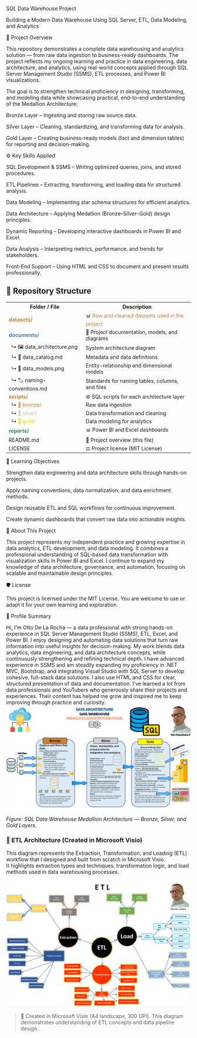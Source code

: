SQL Data Warehouse Project

Building a Modern Data Warehouse Using SQL Server, ETL, Data Modeling, and Analytics

📘 Project Overview

This repository demonstrates a complete data warehousing and analytics solution — from raw data ingestion to business-ready dashboards.
The project reflects my ongoing learning and practice in data engineering, data architecture, and analytics, using real-world concepts applied through SQL Server Management Studio (SSMS), ETL processes, and Power BI visualizations.

The goal is to strengthen technical proficiency in designing, transforming, and modeling data while showcasing practical, end-to-end understanding of the Medallion Architecture:

Bronze Layer – Ingesting and storing raw source data.

Silver Layer – Cleaning, standardizing, and transforming data for analysis.

Gold Layer – Creating business-ready models (fact and dimension tables) for reporting and decision-making.

⚙️ Key Skills Applied

SQL Development & SSMS – Writing optimized queries, joins, and stored procedures.

ETL Pipelines – Extracting, transforming, and loading data for structured analysis.

Data Modeling – Implementing star schema structures for efficient analytics.

Data Architecture – Applying Medallion (Bronze–Silver–Gold) design principles.

Dynamic Reporting – Developing interactive dashboards in Power BI and Excel.

Data Analysis – Interpreting metrics, performance, and trends for stakeholders.

Front-End Support – Using HTML and CSS to document and present results professionally.

## 🧩 Repository Structure

<table>
  <tr>
    <th>Folder / File</th>
    <th>Description</th>
  </tr>

  <tr>
    <td><b style="color:#cd7f32;">datasets/</b></td>
    <td>📊 <span style="color:#cd7f32;">Raw and cleaned datasets used in the project</span></td>
  </tr>

  <tr>
    <td><b style="color:#4682b4;">documents/</b></td>
    <td>📂 Project documentation, models, and diagrams</td>
  </tr>

  <tr>
    <td>&nbsp;&nbsp;↳ 🖼️ data_architecture.png</td>
    <td>System architecture diagram</td>
  </tr>
  <tr>
    <td>&nbsp;&nbsp;↳ 📘 data_catalog.md</td>
    <td>Metadata and data definitions</td>
  </tr>
  <tr>
    <td>&nbsp;&nbsp;↳ 🧩 data_models.png</td>
    <td>Entity-relationship and dimensional models</td>
  </tr>
  <tr>
    <td>&nbsp;&nbsp;↳ 🏷️ naming-conventions.md</td>
    <td>Standards for naming tables, columns, and files</td>
  </tr>

  <tr>
    <td><b style="color:#cd7f32;">scripts/</b></td>
    <td>⚙️ SQL scripts for each architecture layer</td>
  </tr>
  <tr>
    <td>&nbsp;&nbsp;↳ <span style="color:#cd7f32;">🥉 bronze/</span></td>
    <td>Raw data ingestion</td>
  </tr>
  <tr>
    <td>&nbsp;&nbsp;↳ <span style="color:#c0c0c0;">🥈 silver/</span></td>
    <td>Data transformation and cleaning</td>
  </tr>
  <tr>
    <td>&nbsp;&nbsp;↳ <span style="color:#ffd700;">🥇 gold/</span></td>
    <td>Data modeling for analytics</td>
  </tr>

  <tr>
    <td><b style="color:#2e8b57;">reports/</b></td>
    <td>📊 Power BI and Excel dashboards</td>
  </tr>

  <tr>
    <td>README.md</td>
    <td>🧾 Project overview (this file)</td>
  </tr>

  <tr>
    <td>LICENSE</td>
    <td>⚖️ Project license (MIT License)</td>
  </tr>
</table>



🎯 Learning Objectives

Strengthen data engineering and data architecture skills through hands-on projects.

Apply naming conventions, data normalization, and data enrichment methods.

Design reusable ETL and SQL workflows for continuous improvement.

Create dynamic dashboards that convert raw data into actionable insights.

🌟 About This Project

This project represents my independent practice and growing expertise in data analytics, ETL development, and data modeling.
It combines a professional understanding of SQL-based data transformation with visualization skills in Power BI and Excel.
I continue to expand my knowledge of data architecture, governance, and automation, focusing on scalable and maintainable design principles.

🛡️ License

This project is licensed under the MIT License.
You are welcome to use or adapt it for your own learning and exploration.

👤 Profile Summary

Hi, I'm Otto De La Rocha — a data professional with strong hands-on experience in SQL Server Management Studio (SSMS), ETL, Excel, and Power BI.
I enjoy designing and automating data solutions that turn raw information into useful insights for decision-making.
My work blends data analytics, data engineering, and data architecture concepts, while continuously strengthening and refining technical depth.
I have advanced experience in SSMS and am steadily expanding my proficiency in .NET MVC, Bootstrap, and integrating Visual Studio with SQL Server to develop cohesive, full-stack data solutions.
I also use HTML and CSS for clear, structured presentation of data and documentation.
I’ve learned a lot from data professionals and YouTubers who generously share their projects and experiences. 
Their content has helped me grow and inspired me to keep improving through practice and curiosity.
![Medallion Architecture Model](Documents/Data_Architecture_Model.png)

*Figure: SQL Data Warehouse Medallion Architecture — Bronze, Silver, and Gold Layers.*

### 🧠 ETL Architecture (Created in Microsoft Visio)

This diagram represents the Extraction, Transformation, and Loading (ETL) workflow that I designed and built from scratch in Microsoft Visio.  
It highlights extraction types and techniques, transformation logic, and load methods used in data warehousing processes.

![ETL Architecture - Microsoft Visio](Documents/ETL%20Modeling.png)

> 🧩 Created in Microsoft Visio (A4 landscape, 300 DPI). This diagram demonstrates understanding of ETL concepts and data pipeline design.
